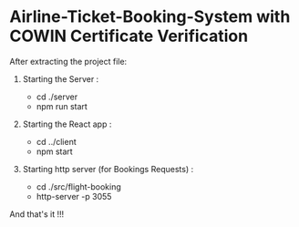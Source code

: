 # Airline-Ticket-Booking-System with COWIN Certificate Verification

After extracting the project file:

1. Starting the Server :
    - cd ./server
    - npm run start

2. Starting the React app :
    - cd ../client
    - npm start

3. Starting http server (for Bookings Requests) :
    - cd ./src/flight-booking
    - http-server -p 3055

And that's it !!!

